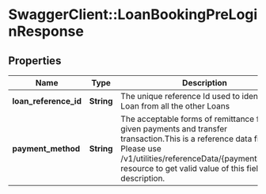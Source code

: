 # SwaggerClient::LoanBookingPreLoginResponse

## Properties
Name | Type | Description | Notes
------------ | ------------- | ------------- | -------------
**loan_reference_id** | **String** | The unique  reference Id used to identify this Loan from all the other Loans | 
**payment_method** | **String** | The acceptable forms of remittance for a given payments and transfer transaction.This is a reference data field. Please use /v1/utilities/referenceData/{paymentMethod} resource to get valid value of this field with description. | [optional] 

